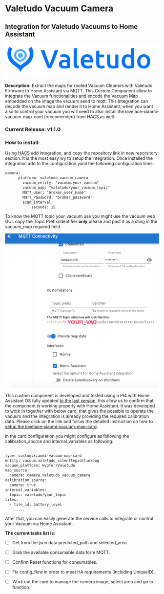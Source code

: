 # Valetudo Vacuum Camera
## Integration for Valetudo Vacuums to Home Assistant
<div align="center">
    <a href="https://valetudo.cloud/pages/general/newcomer-guide.html">
    <img src="images/img_1.png">
    </a>
</div>

**Description:**
Extract the maps for rooted Vacuum Cleaners with Valetudo Firmware to Home Assistant via MQTT.
This Custom Component allow to integrate the Vacuum functionalities and encode the Vacuum Map embedded on the image the vacuum send to mqtt.
This Integration can decode the vacuum map and render it to Home Assistant, when you want also to control your vacuum you will need to also install the lovelace-xiaomi-vacuum-map-card (reccomended) from HACS as well.

### Current Release: v1.1.0

### How to install:
Using [HACS](https://hacs.xyz/) add integration, and copy the repository link in new reporsitory section. It is the most easy wy to setup the integration. Once installed the integration add to the configuration.yaml the following configuration lines:

```
camera:
    - platform: valetudo_vacuum_camera
        vacuum_entity: "vacuum.your_vacuum"
        vacuum_map: "valetudo/your_vacuum_topic"
        MQTT_User: "broker_user_name"
        MQTT_Password: "broker_password"
        scan_interval:
            seconds: 15
```

To know the MQTT topic your_vacuum use you might use the vacuum web GUI.
copy the Topic Prefix/Identifier **only** please and past it as a sting in the
vacuum_map required field.

<div align="center">
  <img src="images/img.png" alt="Valetudo Connections Setting Menu">
</div>

This custom component is developed and tested using a PI4 with Home Assistant OS fully updated [to the last version](https://www.home-assistant.io/faq/release/), this allow
us to confirm that the component is working properly with Home Assistant.
It was developed to work in together with below card, that gives the possible to operate the vacuum and the integration is
already providing the required calibration data. Please click on
the link and follow the detailed instruction on how to [setup the lovelace-xiaomi-vacuum-map-card](
https://github.com/PiotrMachowski/lovelace-xiaomi-vacuum-map-card/tree/master).


in the card configuration you might configure as following the
calibration_source and internal_variables as following:
```

type: custom:xiaomi-vacuum-map-card
entity: vacuum.valetudo_silenttepidstinkbug
vacuum_platform: Hypfer/Valetudo
map_source:
  camera: camera.valetudo_vacuum_camera
calibration_source:
  camera: true
internal_variables:
  topic: valetudo/your_topic
tiles:
  - tile_id: battery_level
    .....

```

After that, you can easily generate the service calls to integrate or control
your Vacuum via Home Assistant.

**The current tasks list is:**
- [ ] Get from the json data predicted_path and selected_area.
- [ ] Grab the available consumable data form MQTT.
- [ ] Confirm Reset functions for consumables.
- [ ] Fix config_flow in order to meet HA requirements (including UniqueID).
- [ ] Work out the card to manage the camera image, select area and go to function.


